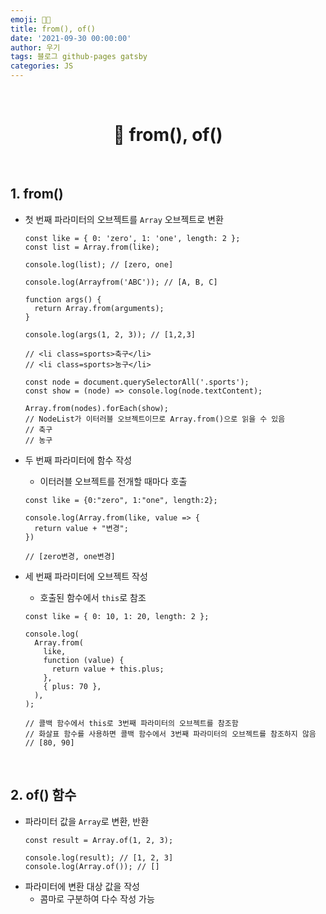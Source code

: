 ```yaml
---
emoji: 👨‍💻
title: from(), of()
date: '2021-09-30 00:00:00'
author: 우기
tags: 블로그 github-pages gatsby
categories: JS
---
```


<br>

<h1 align="center">
  👋  from(), of()
</h1>

<br>

## 1. from()

- 첫 번째 파라미터의 오브젝트를 `Array` 오브젝트로 변환

  ```tsx
  const like = { 0: 'zero', 1: 'one', length: 2 };
  const list = Array.from(like);

  console.log(list); // [zero, one]

  console.log(Arrayfrom('ABC')); // [A, B, C]
  ```

  ```tsx
  function args() {
    return Array.from(arguments);
  }

  console.log(args(1, 2, 3)); // [1,2,3]
  ```

  ```tsx
  // <li class=sports>축구</li>
  // <li class=sports>농구</li>

  const node = document.querySelectorAll('.sports');
  const show = (node) => console.log(node.textContent);

  Array.from(nodes).forEach(show);
  // NodeList가 이터러블 오브젝트이므로 Array.from()으로 읽을 수 있음
  // 축구
  // 농구
  ```

- 두 번째 파라미터에 함수 작성

  - 이터러블 오브젝트를 전개할 때마다 호출

  ```tsx
  const like = {0:"zero", 1:"one", length:2};

  console.log(Array.from(like, value => {
  	return value + "변경";
  })

  // [zero변경, one변경]
  ```

- 세 번째 파라미터에 오브젝트 작성

  - 호출된 함수에서 `this`로 참조

  ```tsx
  const like = { 0: 10, 1: 20, length: 2 };

  console.log(
    Array.from(
      like,
      function (value) {
        return value + this.plus;
      },
      { plus: 70 },
    ),
  );

  // 콜백 함수에서 this로 3번째 파라미터의 오브젝트를 참조함
  // 화살표 함수를 사용하면 콜백 함수에서 3번째 파라미터의 오브젝트를 참조하지 않음
  // [80, 90]
  ```

<br>

## 2. of() 함수

- 파라미터 값을 `Array`로 변환, 반환
  ```tsx
  const result = Array.of(1, 2, 3);

  console.log(result); // [1, 2, 3]
  console.log(Array.of()); // []
  ```
- 파라미터에 변환 대상 값을 작성
  - 콤마로 구분하여 다수 작성 가능

```toc

```
